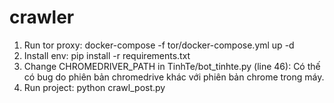 # crawler
1. Run tor proxy:
docker-compose -f tor/docker-compose.yml up -d
2. Install env:
pip install -r requirements.txt
3. Change CHROMEDRIVER_PATH in TinhTe/bot_tinhte.py (line 46):
Có thế có bug do phiên bản chromedrive khác với phiên bản chrome trong máy.
4. Run project:
python crawl_post.py